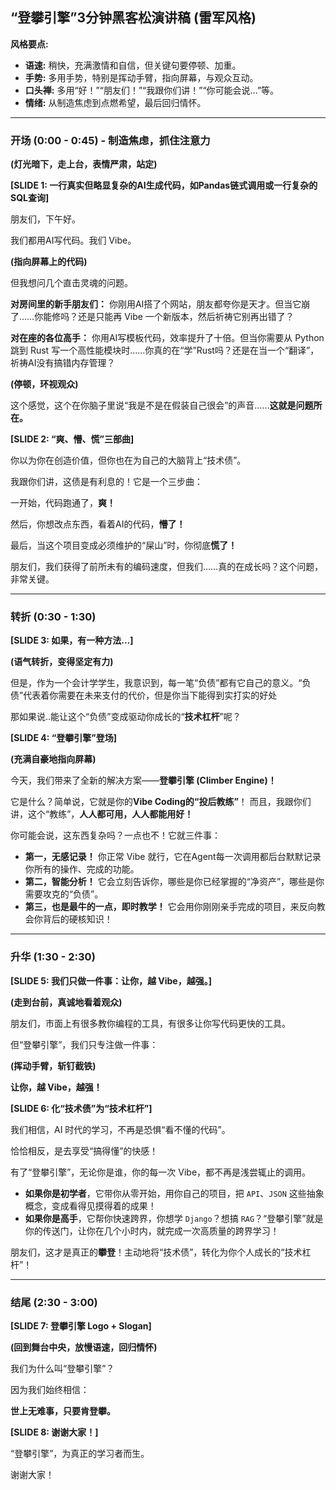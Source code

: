 ## “登攀引擎”3分钟黑客松演讲稿 (雷军风格)

**风格要点:**
- **语速:** 稍快，充满激情和自信，但关键句要停顿、加重。
- **手势:** 多用手势，特别是挥动手臂，指向屏幕，与观众互动。
- **口头禅:** 多用“好！”“朋友们！”“我跟你们讲！”“你可能会说...”等。
- **情绪:** 从制造焦虑到点燃希望，最后回归情怀。

---

### **开场 (0:00 - 0:45) - 制造焦虑，抓住注意力**

**(灯光暗下，走上台，表情严肃，站定)**

**[SLIDE 1: 一行真实但略显复杂的AI生成代码，如Pandas链式调用或一行复杂的SQL查询]**

朋友们，下午好。

我们都用AI写代码。我们 Vibe。

**(指向屏幕上的代码)**

但我想问几个直击灵魂的问题。

**对房间里的新手朋友们：** 你刚用AI搭了个网站，朋友都夸你是天才。但当它崩了……你能修吗？还是只能再 Vibe 一个新版本，然后祈祷它别再出错了？

**对在座的各位高手：** 你用AI写模板代码，效率提升了十倍。但当你需要从 Python 跳到 Rust 写一个高性能模块时……你真的在“学”Rust吗？还是在当一个“翻译”，祈祷AI没有搞错内存管理？

**(停顿，环视观众)**

这个感觉，这个在你脑子里说“我是不是在假装自己很会”的声音……**这就是问题所在。**

**[SLIDE 2: “爽、懵、慌”三部曲]**

你以为你在创造价值，但你也在为自己的大脑背上“技术债”。

我跟你们讲，这债是有利息的！它是一个三步曲：

一开始，代码跑通了，**爽！**

然后，你想改点东西，看着AI的代码，**懵了！**

最后，当这个项目变成必须维护的“屎山”时，你彻底**慌了！**

朋友们，我们获得了前所未有的编码速度，但我们……真的在成长吗？这个问题，非常关键。

---

### **转折 (0:30 - 1:30)**

**[SLIDE 3: 如果，有一种方法...]**

**(语气转折，变得坚定有力)**

但是，作为一个会计学学生，我意识到，每一笔“负债”都有它自己的意义。“负债”代表着你需要在未来支付的代价，但是你当下能得到实打实的好处

那如果说..能让这个“负债”变成驱动你成长的“**技术杠杆**”呢？

**[SLIDE 4: “登攀引擎”登场]**

**(充满自豪地指向屏幕)**

今天，我们带来了全新的解决方案——**登攀引擎 (Climber Engine)！**

它是什么？简单说，它就是你的**Vibe Coding的“投后教练”**！
而且，我跟你们讲，这个“教练”，**人人都可用，人人都能用好！**

你可能会说，这东西复杂吗？一点也不！它就三件事：

- **第一，无感记录！** 你正常 Vibe 就行，它在Agent每一次调用都后台默默记录你所有的操作、完成的功能。
- **第二，智能分析！** 它会立刻告诉你，哪些是你已经掌握的“净资产”，哪些是你需要攻克的“负债”。
- **第三，也是最牛的一点，即时教学！** 它会用你刚刚亲手完成的项目，来反向教会你背后的硬核知识！

---

### **升华 (1:30 - 2:30)**

**[SLIDE 5: 我们只做一件事：让你，越 Vibe，越强。]**

**(走到台前，真诚地看着观众)**

朋友们，市面上有很多教你编程的工具，有很多让你写代码更快的工具。

但“登攀引擎”，我们只专注做一件事：

**(挥动手臂，斩钉截铁)**

**让你，越 Vibe，越强！**

**[SLIDE 6: 化“技术债”为“技术杠杆”]**

我们相信，AI 时代的学习，不再是恐惧“看不懂的代码”。

恰恰相反，是去享受“搞得懂”的快感！

有了“登攀引擎”，无论你是谁，你的每一次 Vibe，都不再是浅尝辄止的调用。

- **如果你是初学者**，它带你从零开始，用你自己的项目，把 `API`、`JSON` 这些抽象概念，变成看得见摸得着的成果！
- **如果你是高手**，它帮你快速跨界，你想学 `Django`？想搞 `RAG`？“登攀引擎”就是你的传送门，让你在几个小时内，就完成一次高质量的跨界学习！

朋友们，这才是真正的**攀登**！主动地将“技术债”，转化为你个人成长的“技术杠杆”！

---

### **结尾 (2:30 - 3:00)**

**[SLIDE 7: 登攀引擎 Logo + Slogan]**

**(回到舞台中央，放慢语速，回归情怀)**

我们为什么叫“登攀引擎”？

因为我们始终相信：

**世上无难事，只要肯登攀。**

**[SLIDE 8: 谢谢大家！]**

“登攀引擎”，为真正的学习者而生。

谢谢大家！